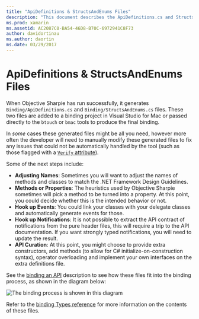 ```yaml
---
title: "ApiDefinitions & StructsAndEnums Files"
description: "This document describes the ApiDefinitions.cs and StructsAndEnums.cs files that Objective Sharpie generates. These files are then used to access the Objective-C code from C#."
ms.prod: xamarin
ms.assetid: AC2087C0-BA54-46D8-B70C-6972941C8F73
author: davidortinau
ms.author: daortin
ms.date: 03/29/2017
---
```


# ApiDefinitions & StructsAndEnums Files

When Objective Sharpie has run successfully, it generates
`Binding/ApiDefinitions.cs` and `Binding/StructsAndEnums.cs` files.
These two files are added to a binding project in Visual Studio for Mac
or passed directly to the `btouch` or `bmac` tools to produce the final binding.

In *some* cases these generated files might be all you need, however more often
the developer will need to manually modify these generated files
to fix any issues that could not be automatically handled by the tool
(such as those flagged with a [`Verify` attribute](~/cross-platform/macios/binding/objective-sharpie/platform/verify.md)).

Some of the next steps include:

- **Adjusting Names**: Sometimes you will want to adjust the names of methods and classes to match the .NET Framework Design Guidelines.
- **Methods or Properties**: The heuristics used by Objective Sharpie sometimes will pick a method to be turned into a property. At this point, you could decide whether this is the intended behavior or not.
- **Hook up Events**: You could link your classes with your delegate classes and automatically generate events for those.
- **Hook up Notifications**: It is not possible to extract the API contract of notifications from the pure header files, this will require a trip to the API documentation. If you want strongly typed notifications, you will need to update the result.
- **API Curation**: At this point, you might choose to provide extra constructors, add methods (to allow for C# initialize-on-construction syntax), operator overloading and implement your own interfaces on the extra definitions file.

See the [binding an API](~/cross-platform/macios/binding/objective-c-libraries.md)
description to see how these files fit into the binding process, as shown in the diagram below:

![](apidefinitions-structsandenums-images/binding-flowchart.png "The binding process is shown in this diagram")

Refer to the [binding Types reference](~/cross-platform/macios/binding/binding-types-reference.md)
for more information on the contents of these files.
